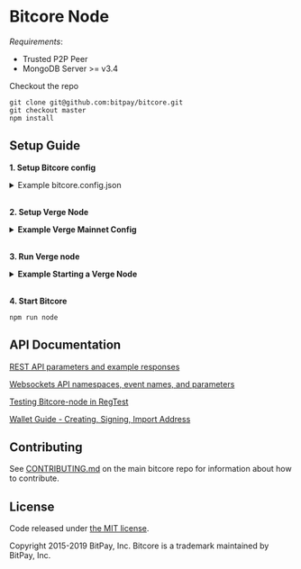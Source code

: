Bitcore Node
============
_Requirements_:
- Trusted P2P Peer
- MongoDB Server >= v3.4

Checkout the repo

```
git clone git@github.com:bitpay/bitcore.git
git checkout master
npm install
```

## Setup Guide

**1. Setup Bitcore config**

<details>
<summary>Example bitcore.config.json</summary>
<br>

```
{
  "bitcoreNode": {
    "chains": {
      "XVG": {
        "mainnet": {
          "chainSource": "p2p",
          "trustedPeers": [
            {
              "host": "127.0.0.1",
              "port": 21102
            }
          ],
          "rpc": {
            "host": "127.0.0.1",
            "port": 20102,
            "username": "RPCUSER",
            "password": "RPCPASS"
          }
        }
      }
    }
  }
}
```

</details>
<br>

**2. Setup Verge Node**

<details>
<summary><b> Example Verge Mainnet Config </b></summary>
<br>

```
whitelist=127.0.0.1
txindex=0
listen=1
server=1
irc=1
upnp=1

# Make sure port & rpcport matches the 
# bitcore.config.json ports for XVG mainnet

# if using Verge Core v5+ prefix
# [main]

port=21102
rpcport=20102
rpcallowip=127.0.0.1

rpcuser=RPCUSER
rpcpassword=RPCPASS
```
</details>
<br>

**3. Run Verge node**
<details>
<summary><b>Example Starting a Verge Node</b></summary>
<br>
  
```
# Path to your verge application and path to the config above
/Applications/Verge-Qt.app/Contents/MacOS/Verge-Qt -datadir=/Users/username/blockchains/verge-core/networks/mainnet/
```

</details>
<br>

**4. Start Bitcore**

```
npm run node
```

## API Documentation

[REST API parameters and example responses](./packages/bitcore-node/docs/api-documentation.md)

[Websockets API namespaces, event names, and parameters](./packages/bitcore-node/docs/sockets-api.md)

[Testing Bitcore-node in RegTest](./packages/bitcore-node/docs/wallet-guide.md)

[Wallet Guide - Creating, Signing, Import Address](./packages/bitcore-client/README.md)

## Contributing

See [CONTRIBUTING.md](https://github.com/vergecurrency/bitcore) on the main bitcore repo for information about how to contribute.

## License

Code released under [the MIT license](https://github.com/vergecurrency/bitcore/blob/master/LICENSE).

Copyright 2015-2019 BitPay, Inc. Bitcore is a trademark maintained by BitPay, Inc.
